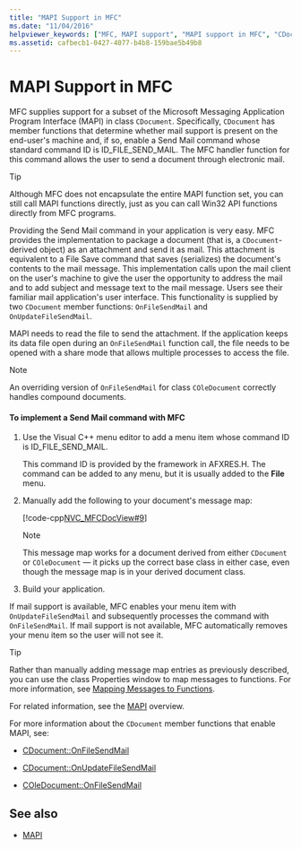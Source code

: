 ```yaml
---
title: "MAPI Support in MFC"
ms.date: "11/04/2016"
helpviewer_keywords: ["MFC, MAPI support", "MAPI support in MFC", "CDocument class [MFC], and MAPI", "OnUpdateFileSendMail method [MFC]", "MAPI, MFC", "OnFileSendMail method [MFC]"]
ms.assetid: cafbecb1-0427-4077-b4b8-159bae5b49b8
---
```

# MAPI Support in MFC

MFC supplies support for a subset of the Microsoft Messaging Application Program Interface (MAPI) in class `CDocument`. Specifically, `CDocument` has member functions that determine whether mail support is present on the end-user's machine and, if so, enable a Send Mail command whose standard command ID is ID_FILE_SEND_MAIL. The MFC handler function for this command allows the user to send a document through electronic mail.

> [!TIP]
>  Although MFC does not encapsulate the entire MAPI function set, you can still call MAPI functions directly, just as you can call Win32 API functions directly from MFC programs.

Providing the Send Mail command in your application is very easy. MFC provides the implementation to package a document (that is, a `CDocument`-derived object) as an attachment and send it as mail. This attachment is equivalent to a File Save command that saves (serializes) the document's contents to the mail message. This implementation calls upon the mail client on the user's machine to give the user the opportunity to address the mail and to add subject and message text to the mail message. Users see their familiar mail application's user interface. This functionality is supplied by two `CDocument` member functions: `OnFileSendMail` and `OnUpdateFileSendMail`.

MAPI needs to read the file to send the attachment. If the application keeps its data file open during an `OnFileSendMail` function call, the file needs to be opened with a share mode that allows multiple processes to access the file.

> [!NOTE]
>  An overriding version of `OnFileSendMail` for class `COleDocument` correctly handles compound documents.

#### To implement a Send Mail command with MFC

1. Use the Visual C++ menu editor to add a menu item whose command ID is ID_FILE_SEND_MAIL.

   This command ID is provided by the framework in AFXRES.H. The command can be added to any menu, but it is usually added to the **File** menu.

1. Manually add the following to your document's message map:

   [!code-cpp[NVC_MFCDocView#9](../mfc/codesnippet/cpp/mapi-support-in-mfc_1.cpp)]

    > [!NOTE]
    >  This message map works for a document derived from either `CDocument` or `COleDocument` — it picks up the correct base class in either case, even though the message map is in your derived document class.

1. Build your application.

If mail support is available, MFC enables your menu item with `OnUpdateFileSendMail` and subsequently processes the command with `OnFileSendMail`. If mail support is not available, MFC automatically removes your menu item so the user will not see it.

> [!TIP]
>  Rather than manually adding message map entries as previously described, you can use the class Properties window to map messages to functions. For more information, see [Mapping Messages to Functions](../mfc/reference/mapping-messages-to-functions.md).

For related information, see the [MAPI](../mfc/mapi.md) overview.

For more information about the `CDocument` member functions that enable MAPI, see:

- [CDocument::OnFileSendMail](../mfc/reference/cdocument-class.md#onfilesendmail)

- [CDocument::OnUpdateFileSendMail](../mfc/reference/cdocument-class.md#onupdatefilesendmail)

- [COleDocument::OnFileSendMail](../mfc/reference/coledocument-class.md#onfilesendmail)

## See also

- [MAPI](../mfc/mapi.md)
